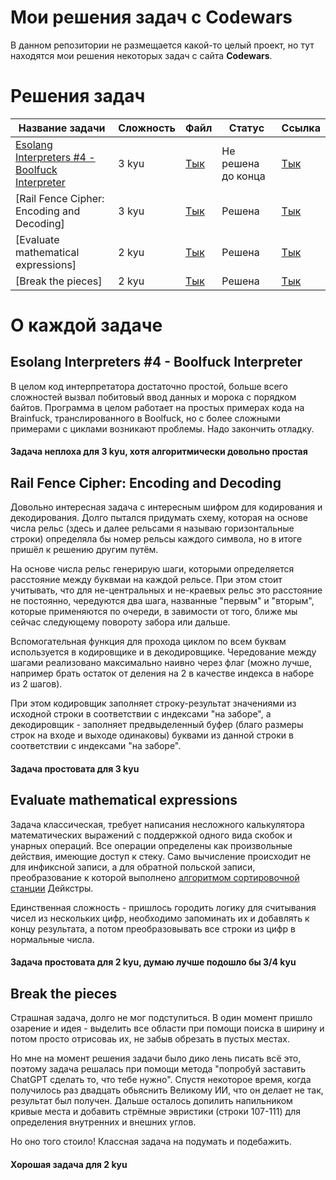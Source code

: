 # Мои решения задач с Codewars

В данном репозитории не размещается какой-то целый проект, но тут находятся мои решения некоторых задач с сайта **Codewars**.

# Решения задач

| Название задачи                                    | Сложность | Файл                           | Статус             | Ссылка                                                        |
|----------------------------------------------------|-----------|--------------------------------|--------------------|---------------------------------------------------------------|
| [Esolang Interpreters #4 - Boolfuck Interpreter](#esolang-interpreters-4---boolfuck-interpreter) | 3 kyu     | [Тык](boolfuck_interpreter.py) | Не решена до конца | [Тык](https://www.codewars.com/kata/5861487fdb20cff3ab000030) |
| [Rail Fence Cipher: Encoding and Decoding]         | 3 kyu     | [Тык](rail_fence_cipher.py)    | Решена             | [Тык](https://www.codewars.com/kata/58c5577d61aefcf3ff000081) |
| [Evaluate mathematical expressions]                | 2 kyu     | [Тык](eval_math_expression.py) | Решена             | [Тык](https://www.codewars.com/kata/52a78825cdfc2cfc87000005) |
| [Break the pieces]                                 | 2 kyu     | [Тык](break_the_pieces.py)     | Решена             | [Тык](https://www.codewars.com/kata/527fde8d24b9309d9b000c4e) |

# О каждой задаче

## Esolang Interpreters #4 - Boolfuck Interpreter
В целом код интерпретатора достаточно простой, больше всего сложностей вызвал побитовый ввод данных и морока с порядком байтов.
Программа в целом работает на простых примерах кода на Brainfuck, транслированного в Boolfuck, но с более сложными примерами с циклами возникают проблемы.
Надо закончить отладку.

#### Задача неплоха для 3 kyu, хотя алгоритмически довольно простая

## Rail Fence Cipher: Encoding and Decoding
Довольно интересная задача с интересным шифром для кодирования и декодирования.
Долго пытался придумать схему, которая на основе числа рельс (здесь и далее рельсами я называю горизонтальные строки) определяла бы номер рельсы каждого символа, но в итоге пришёл к решению другим путём.

На основе числа рельс генерирую шаги, которыми определяется расстояние между буквмаи на каждой рельсе.
При этом стоит учитывать, что для не-центральных и не-краевых рельс это расстояние не постоянно, чередуются два шага, названные "первым" и "вторым", которые применяются по очереди, в завимости от того, ближе мы сейчас следующему повороту забора или дальше.

Вспомогательная функция для прохода циклом по всем буквам используется в кодировщике и в декодировщике.
Чередование между шагами реализовано максимально наивно через флаг (можно лучше, например брать остаток от деления на 2 в качестве индекса в наборе из 2 шагов).

При этом кодировщик заполняет строку-результат значениями из исходной строки в соответствии с индексами "на заборе", а декодировщик - заполняет предвыделенный буфер (благо размеры строк на входе и выходе одинаковы) буквами из данной строки в соответствии с индексами "на заборе".

#### Задача простовата для 3 kyu      

## Evaluate mathematical expressions
                    
Задача классическая, требует написания несложного калькулятора математических выражений с поддержкой одного вида скобок и унарных операций.
Все операции определены как произвольные действия, имеющие доступ к стеку.
Само вычисление происходит не для инфиксной записи, а для обратной польской записи, преобразование к которой выполнено [алгоритмом сортировочной станции](https://ru.wikipedia.org/wiki/Алгоритм_сортировочной_станции) Дейкстры.

Единственная сложность - пришлось городить логику для считывания чисел из нескольких цифр, необходимо запоминать их и добавлять к концу результата, а потом преобразовывать все строки из цифр в нормальные числа.

#### Задача простовата для 2 kyu, думаю лучше подошло бы 3/4 kyu

## Break the pieces
Страшная задача, долго не мог подступиться.
В один момент пришло озарение и идея - выделить все области при помощи поиска в ширину и потом просто отрисоваь их, не забыв обрезать в пустых местах.

Но мне на момент решения задачи было дико лень писать всё это, поэтому задача решалась при помощи метода "попробуй заставить ChatGPT сделать то, что тебе нужно".
Спустя некоторое время, когда получилось раз двадцать обьяснить Великому ИИ, что он делает не так, результат был получен.
Дальше осталось допилить напильником кривые места и добавить стрёмные эвристики (строки 107-111) для определения внутренних и внешних углов.

Но оно того стоило! Классная задача на подумать и подебажить.

#### Хорошая задача для 2 kyu